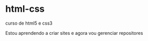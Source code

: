 # html-css
curso de html5 e css3

Estou aprendendo a criar sites e agora vou gerenciar repositores 
